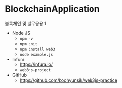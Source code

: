 # BlockchainApplication
블록체인 및 실무응용 1

* Node JS
  * `npm -v`
  * `npm init`
  * `npm install web3`
  * `node example.js`
* Infura
  * https://infura.io/
  * `web3js-project`
* GitHub
  * https://github.com/boohyunsik/web3js-practice